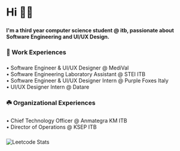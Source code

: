 <h1 align="left">Hi 👋🏻</h1>

###

<h4 align="left">I'm a third year computer science student @ itb, passionate about Software Engineering and UI/UX Design.</h4>

###

<h3 align="left">🌱 Work Experiences</h3>

###

<p align="left">• Software Engineer & UI/UX Designer @ MediVal<br>• Software Engineering Laboratory Assistant @ STEI ITB<br>• Software Engineer & UI/UX Designer Intern @ Purple Foxes Italy<br>• UI/UX Designer Intern @ Datare</p>

###

<h3 align="left">☘️ Organizational Experiences</h3>

###

<p align="left">• Chief Technology Officer @ Anmategra KM ITB<br>• Director of Operations @ KSEP ITB</p>

###

![Leetcode Stats](https://leetcard.jacoblin.cool/atqiyahaydar15/)
